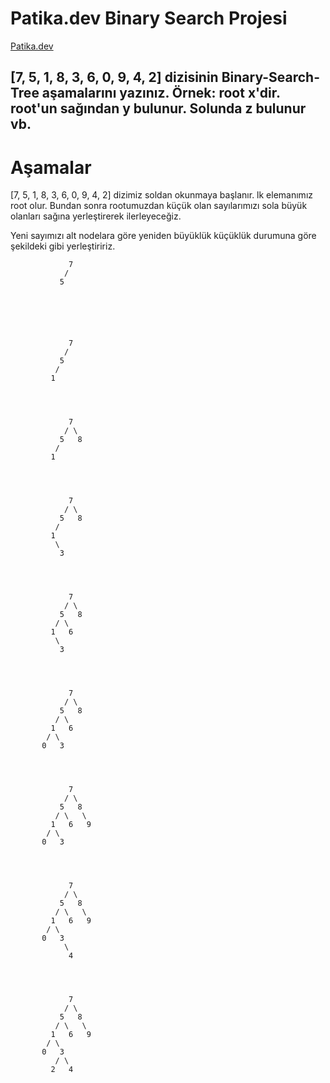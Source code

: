 # Patika.dev Binary Search Projesi 

[Patika.dev](https://www.patika.dev/tr)


## [7, 5, 1, 8, 3, 6, 0, 9, 4, 2] dizisinin Binary-Search-Tree aşamalarını yazınız. Örnek: root x'dir. root'un sağından y bulunur. Solunda z bulunur vb.

# Aşamalar

[7, 5, 1, 8, 3, 6, 0, 9, 4, 2] dizimiz soldan okunmaya başlanır. lk elemanımız root olur. Bundan sonra rootumuzdan küçük olan sayılarımızı sola büyük
olanları sağına yerleştirerek ilerleyeceğiz. 

Yeni sayımızı alt nodelara göre yeniden büyüklük küçüklük durumuna göre şekildeki gibi yerleştiririz.


                 7
                /
               5






                 7
                / 
               5   
              /
             1




                 7
                / \
               5   8
              /
             1       




                 7
                / \
               5   8
              / 
             1  
              \
               3      




                 7
                / \
               5   8
              / \
             1   6
              \
               3




                 7
                / \
               5   8
              / \
             1   6
            / \
           0   3




                 7
                / \
               5   8
              / \   \
             1   6   9
            / \
           0   3




                 7
                / \
               5   8
              / \   \
             1   6   9
            / \
           0   3
                \
                 4




                 7
                / \
               5   8
              / \   \
             1   6   9
            / \
           0   3
              / \
             2   4





       